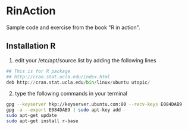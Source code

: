 RinAction
=========

Sample code and exercise from the book "R in action".

Installation R
--------------

1. edit your /etc/apt/source.list by adding the following lines
```python
## This is for R package
## http://cran.stat.ucla.edu/index.html
deb http://cran.stat.ucla.edu/bin/linux/ubuntu utopic/
```

2. type the following commands in your terminal
```bash
gpg --keyserver hkp://keyserver.ubuntu.com:80 --recv-keys E084DAB9
gpg -a --export E084DAB9 | sudo apt-key add -
sudo apt-get update
sudo apt-get install r-base
```
